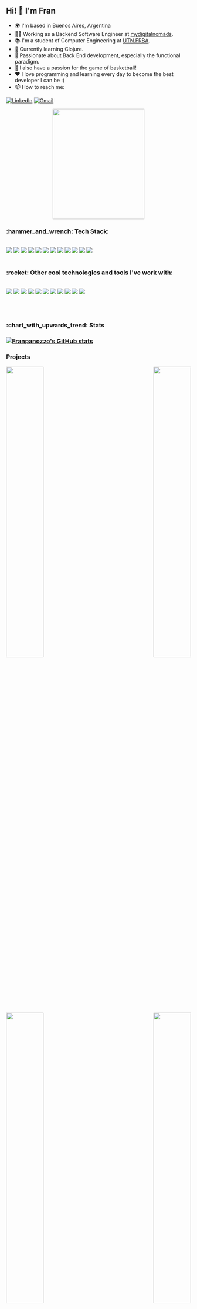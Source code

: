 ## Hi! 👋 I'm Fran

- 🌍  I'm based in Buenos Aires, Argentina
- 👨‍💻 Working as a Backend Software Engineer at [mydigitalnomads](https://mydigitalnomads.co.uk/).
- 📚 I'm a student of Computer Engineering at [UTN.FRBA](https://www.frba.utn.edu.ar/).
- 🧠 Currently learning Clojure.
- 🌱 Passionate about Back End development, especially the functional paradigm.
- :basketball: I also have a passion for the game of basketball!
- :heart: I love programming and learning every day to become the best developer I can be :)
- 📫 How to reach me:    

[![LinkedIn](https://img.shields.io/badge/linkedin-%230077B5.svg?style=for-the-badge&logo=linkedin&logoColor=white)](https://www.linkedin.com/in/franciscopanozzo/)
[![Gmail](https://img.shields.io/badge/Gmail-D14836?style=for-the-badge&logo=gmail&logoColor=white)](mailto:fpanozzo.contact@gmail.com)

<div align="center"><img width="250px" height="300px" src="https://media.giphy.com/media/5eLDrEaRGHegx2FeF2/giphy.gif" /></div>

<div>
 <h3>:hammer_and_wrench: Tech Stack: </h3> 
 <br />
 
 <img src="https://img.shields.io/badge/Laravel-FF2D20?style=for-the-badge&logo=laravel&logoColor=white" />
 <img src="https://img.shields.io/badge/PHP-777BB4?style=for-the-badge&logo=php&logoColor=white" />
<img src="https://img.shields.io/badge/SQL-3776AB?style=for-the-badge&logo=mysql&logoColor=white" />
 <img src="https://img.shields.io/badge/Node.js-339933?style=for-the-badge&logo=nodedotjs&logoColor=white" />
 <img src="https://img.shields.io/badge/Express.js-000000?style=for-the-badge&logo=express&logoColor=white" />
 <img src="https://img.shields.io/badge/MongoDB-4EA94B?style=for-the-badge&logo=mongodb&logoColor=white" />
 <img src="https://img.shields.io/badge/Docker-2CA5E0?style=for-the-badge&logo=docker&logoColor=white" />
 <img src="https://img.shields.io/badge/GitHub_Actions-2088FF?style=for-the-badge&logo=github-actions&logoColor=white" />
 <img src="https://img.shields.io/badge/Amazon_AWS-FF9900?style=for-the-badge&logo=amazonaws&logoColor=white" />
 <img src="https://img.shields.io/badge/GIT-E44C30?style=for-the-badge&logo=git&logoColor=white" />
 <img src="https://img.shields.io/badge/Linux-FCC624?style=for-the-badge&logo=linux&logoColor=black" />
 <img src="https://img.shields.io/badge/Jest-C21325?style=for-the-badge&logo=jest&logoColor=white" />
 
 <br/>
 <br/>
 <h3>:rocket: Other cool technologies and tools I've work with: </h3> 
 <br/>
 <img src="https://img.shields.io/badge/Haskell-5D4F85?style=for-the-badge&logo=haskell&logoColor=white" />
 <img src="https://img.shields.io/badge/kubernetes-326ce5.svg?&style=for-the-badge&logo=kubernetes&logoColor=white" />
 <img src="https://img.shields.io/badge/Scala-DC322F?style=for-the-badge&logo=scala&logoColor=white" />
 <img src="https://img.shields.io/badge/C-00599C?style=for-the-badge&logo=c&logoColor=white" />
 <img src="https://img.shields.io/badge/Ruby-CC342D?style=for-the-badge&logo=ruby&logoColor=white" />
 <img src="https://img.shields.io/badge/GraphQl-E10098?style=for-the-badge&logo=graphql&logoColor=white" />
 <img src="https://img.shields.io/badge/Socket.io-010101?&style=for-the-badge&logo=Socket.io&logoColor=white" />
 <img src="https://img.shields.io/badge/Java-ED8B00?style=for-the-badge&logo=java&logoColor=white" />
 <img src="https://img.shields.io/badge/JWT-000000?style=for-the-badge&logo=JSON%20web%20tokens&logoColor=white" />
 <img src="https://img.shields.io/badge/Hibernate-59666C?style=for-the-badge&logo=Hibernate&logoColor=white" />
 <img src="https://img.shields.io/badge/Junit5-25A162?style=for-the-badge&logo=junit5&logoColor=white" />
 

 
 
  
 <br /><br />
</div>

<h3> :chart_with_upwards_trend: Stats <h3/>

<a href="http://www.github.com/Franpanozzo"><img src="https://github-readme-stats.vercel.app/api?username=Franpanozzo&show_icons=true&hide=&count_private=true&title_color=a855f7&text_color=facc15&icon_color=a855f7&bg_color=0f172a&hide_border=true&show_icons=true" alt="Franpanozzo's GitHub stats" /></a>

<h3>Projects</h3>

<div width="100%" align="center"><a href="https://github.com/Franpanozzo/nba-api-rest" align="left"><img align="left" width="45%" src="https://github-readme-stats.vercel.app/api/pin/?username=Franpanozzo&repo=nba-api-rest&title_color=a855f7&text_color=facc15&icon_color=a855f7&bg_color=0f172a&hide_border=true&locale=en" /></a><a href="https://github.com/Franpanozzo/proyecto-patitas-dds" align="right"><img align="right" width="45%" src="https://github-readme-stats.vercel.app/api/pin/?username=Franpanozzo&repo=proyecto-patitas-dds&title_color=a855f7&text_color=facc15&icon_color=a855f7&bg_color=0f172a&hide_border=true&locale=en" /></a></div><br /><br /><br /><br />

<br /><br /><br />

<div width="100%" align="center"><a href="https://github.com/Franpanozzo/tp-2021-1c-holy-C" align="left"><img align="left" width="45%" src="https://github-readme-stats.vercel.app/api/pin/?username=Franpanozzo&repo=tp-2021-1c-holy-C&title_color=a855f7&text_color=facc15&icon_color=a855f7&bg_color=0f172a&hide_border=true&locale=en" /></a><a href="https://github.com/Franpanozzo/rubyFramework-scalaCalabozo" align="right"><img align="right" width="45%" src="https://github-readme-stats.vercel.app/api/pin/?username=Franpanozzo&repo=rubyFramework-scalaCalabozo&title_color=a855f7&text_color=facc15&icon_color=a855f7&bg_color=0f172a&hide_border=true&locale=en" /></a></div>
